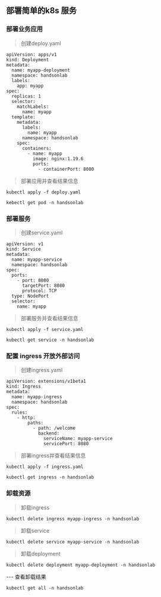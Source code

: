## 部署简单的k8s 服务

### 部署业务应用

> 创建deploy.yaml

```
apiVersion: apps/v1
kind: Deployment
metadata:
  name: myapp-deployment
  namespace: handsonlab
  labels:
    app: myapp
spec:
  replicas: 1
  selector:
    matchLabels:
      name: myapp
  template:
    metadata:
      labels:
        name: myapp
      namespace: handsonlab
    spec:
      containers:
        - name: myapp
          image: nginx:1.19.6
          ports:
            - containerPort: 8080

```

> 部署应用并查看结果信息

```
kubectl apply -f deploy.yaml

kebectl get pod -n handsonlab
```

### 部署服务

> 创建service.yaml

```
apiVersion: v1
kind: Service
metadata:
  name: myapp-service
  namespace: handsonlab
spec:
  ports:
    - port: 8080
      targetPort: 8080
      protocol: TCP
  type: NodePort
  selector:
    name: myapp
```

> 部署服务并查看结果信息

```
kubectl apply -f service.yaml

kubectl get service -n handsonlab
```

### 配置 ingress 开放外部访问

> 创建ingress.yaml

```
apiVersion: extensions/v1beta1
kind: Ingress
metadata:
  name: myapp-ingress
  namespace: handsonlab
spec:
  rules:
    - http:
        paths:
          - path: /welcome
            backend:
              serviceName: myapp-service
              servicePort: 8080
```

> 部署ingress并查看结果信息

```
kubectl apply -f ingress.yaml

kubectl get ingress -n handsonlab
```

### 卸载资源

> 卸载ingress

```
kubectl delete ingress myapp-ingress -n handsonlab
```

> 卸载service

```
kubectl delete service myapp-service -n handsonlab
```

> 卸载deployment

```
kubectl delete deployment myapp-deployment -n handsonlab
```

--- 查看卸载结果

```
kubectl get all -n handsonlab
```

